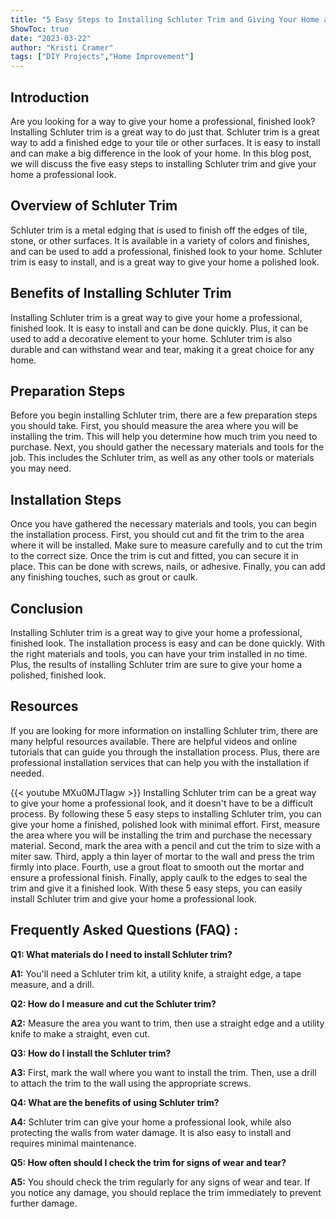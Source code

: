 ```yaml
---
title: "5 Easy Steps to Installing Schluter Trim and Giving Your Home a Professional Look!"
ShowToc: true 
date: "2023-03-22"
author: "Kristi Cramer" 
tags: ["DIY Projects","Home Improvement"]
---
```

## Introduction

Are you looking for a way to give your home a professional, finished look? Installing Schluter trim is a great way to do just that. Schluter trim is a great way to add a finished edge to your tile or other surfaces. It is easy to install and can make a big difference in the look of your home. In this blog post, we will discuss the five easy steps to installing Schluter trim and give your home a professional look.

## Overview of Schluter Trim

Schluter trim is a metal edging that is used to finish off the edges of tile, stone, or other surfaces. It is available in a variety of colors and finishes, and can be used to add a professional, finished look to your home. Schluter trim is easy to install, and is a great way to give your home a polished look.

## Benefits of Installing Schluter Trim

Installing Schluter trim is a great way to give your home a professional, finished look. It is easy to install and can be done quickly. Plus, it can be used to add a decorative element to your home. Schluter trim is also durable and can withstand wear and tear, making it a great choice for any home.

## Preparation Steps

Before you begin installing Schluter trim, there are a few preparation steps you should take. First, you should measure the area where you will be installing the trim. This will help you determine how much trim you need to purchase. Next, you should gather the necessary materials and tools for the job. This includes the Schluter trim, as well as any other tools or materials you may need.

## Installation Steps

Once you have gathered the necessary materials and tools, you can begin the installation process. First, you should cut and fit the trim to the area where it will be installed. Make sure to measure carefully and to cut the trim to the correct size. Once the trim is cut and fitted, you can secure it in place. This can be done with screws, nails, or adhesive. Finally, you can add any finishing touches, such as grout or caulk.

## Conclusion

Installing Schluter trim is a great way to give your home a professional, finished look. The installation process is easy and can be done quickly. With the right materials and tools, you can have your trim installed in no time. Plus, the results of installing Schluter trim are sure to give your home a polished, finished look.

## Resources

If you are looking for more information on installing Schluter trim, there are many helpful resources available. There are helpful videos and online tutorials that can guide you through the installation process. Plus, there are professional installation services that can help you with the installation if needed.

{{< youtube MXu0MJTlagw >}} 
Installing Schluter trim can be a great way to give your home a professional look, and it doesn't have to be a difficult process. By following these 5 easy steps to installing Schluter trim, you can give your home a finished, polished look with minimal effort. First, measure the area where you will be installing the trim and purchase the necessary material. Second, mark the area with a pencil and cut the trim to size with a miter saw. Third, apply a thin layer of mortar to the wall and press the trim firmly into place. Fourth, use a grout float to smooth out the mortar and ensure a professional finish. Finally, apply caulk to the edges to seal the trim and give it a finished look. With these 5 easy steps, you can easily install Schluter trim and give your home a professional look.

## Frequently Asked Questions (FAQ) :
**Q1: What materials do I need to install Schluter trim?**

**A1:** You'll need a Schluter trim kit, a utility knife, a straight edge, a tape measure, and a drill. 

**Q2: How do I measure and cut the Schluter trim?**

**A2:** Measure the area you want to trim, then use a straight edge and a utility knife to make a straight, even cut. 

**Q3: How do I install the Schluter trim?**

**A3:** First, mark the wall where you want to install the trim. Then, use a drill to attach the trim to the wall using the appropriate screws. 

**Q4: What are the benefits of using Schluter trim?**

**A4:** Schluter trim can give your home a professional look, while also protecting the walls from water damage. It is also easy to install and requires minimal maintenance. 

**Q5: How often should I check the trim for signs of wear and tear?**

**A5:** You should check the trim regularly for any signs of wear and tear. If you notice any damage, you should replace the trim immediately to prevent further damage.





